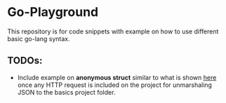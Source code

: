 # Go-Playground

This repository is for code snippets with example on how to use different basic go-lang syntax.

## TODOs:
- Include example on **anonymous struct** similar to what is shown [here](https://blog.boot.dev/golang/anonymous-structs-golang/) once any HTTP request is included on the project for unmarshaling JSON to the basics project folder.